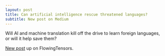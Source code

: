 ```yaml
---
layout: post
title: Can artificial intelligence rescue threatened languages?
subtitle: New post on Medium
---
```


Will AI and machine translation kill off the drive to learn foreign languages, or will it help save them? 

[New post](https://flowingtensors.com/can-artificial-intelligence-rescue-threatened-languages-aa0b567bbb77) up on FlowingTensors.

